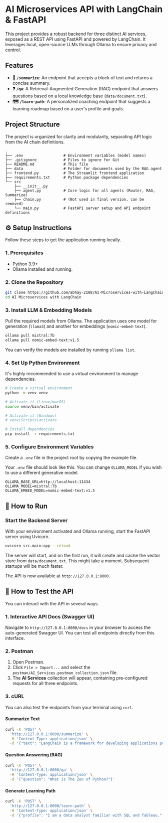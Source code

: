 # AI Microservices API with LangChain & FastAPI

This project provides a robust backend for three distinct AI services, exposed as a REST API using FastAPI and powered by LangChain. It leverages local, open-source LLMs through Ollama to ensure privacy and control.

## Features

-   **📝 `/summarize`**: An endpoint that accepts a block of text and returns a concise summary.
-   **❓ `/qa`**: A Retrieval-Augmented Generation (RAG) endpoint that answers questions based on a local knowledge base (`data/document.txt`).
-   **🗺️ `/learn-path`**: A personalized coaching endpoint that suggests a learning roadmap based on a user's profile and goals.

## Project Structure

The project is organized for clarity and modularity, separating API logic from the AI chain definitions.

```
.
├── .env                  # Environment variables (model names)
├── .gitignore            # Files to ignore for Git
├── README.md             # This file
├── data                  # Folder for documents used by the RAG agent
├── frontend.py           # The Streamlit frontend application
├── requirements.txt      # Python package dependencies
└── src
    ├── __init__.py
    ├── agent.py          # Core logic for all agents (Router, RAG, Summarize)
    ├── chain.py          # (Not used in final version, can be removed)
    └── main.py           # FastAPI server setup and API endpoint definitions
```

## ⚙️ Setup Instructions

Follow these steps to get the application running locally.

### 1. Prerequisites

-   Python 3.9+
-   Ollama installed and running.

### 2. Clone the Repository

```bash
git clone https://github.com/abhay-2108/AI-Microservices-with-LangChain-and-Ollama
cd AI Microservices with LangChain
```

### 3. Install LLM & Embedding Models

Pull the required models from Ollama. The application uses one model for generation (`llama3`) and another for embeddings (`nomic-embed-text`).

```bash
ollama pull mistral:7b
ollama pull nomic-embed-text:v1.5
```

You can verify the models are installed by running `ollama list`.

### 4. Set Up Python Environment

It's highly recommended to use a virtual environment to manage dependencies.

```bash
# Create a virtual environment
python -m venv venv

# Activate it (Linux/macOS)
source venv/bin/activate

# Activate it (Windows)
# venv\Scripts\activate

# Install dependencies
pip install -r requirements.txt
```

### 5. Configure Environment Variables

Create a `.env` file in the project root by copying the example file.


Your `.env` file should look like this. You can change `OLLAMA_MODEL` if you wish to use a different generative model.

```
OLLAMA_BASE_URL=http://localhost:11434
OLLAMA_MODEL=mistral:7b
OLLAMA_EMBED_MODEL=nomic-embed-text:v1.5
```

## 🚀 How to Run

### Start the Backend Server

With your environment activated and Ollama running, start the FastAPI server using Uvicorn.

```bash
uvicorn src.main:app --reload
```

The server will start, and on the first run, it will create and cache the vector store from `data/document.txt`. This might take a moment. Subsequent startups will be much faster.

The API is now available at `http://127.0.0.1:8000`.

## 🧪 How to Test the API

You can interact with the API in several ways.

### 1. Interactive API Docs (Swagger UI)

Navigate to `http://127.0.0.1:8000/docs` in your browser to access the auto-generated Swagger UI. You can test all endpoints directly from this interface.

### 2. Postman

1.  Open Postman.
2.  Click `File > Import...` and select the `postman/AI_Services.postman_collection.json` file.
3.  The **AI Services** collection will appear, containing pre-configured requests for all three endpoints.

### 3. cURL

You can also test the endpoints from your terminal using `curl`.

#### Summarize Text

```bash
curl -X 'POST' \
  'http://127.0.0.1:8000/summarize' \
  -H 'Content-Type: application/json' \
  -d '{"text": "LangChain is a framework for developing applications powered by language models. It enables applications that are data-aware and agentic."}'
```

#### Question Answering (RAG)

```bash
curl -X 'POST' \
  'http://127.0.0.1:8000/qa' \
  -H 'Content-Type: application/json' \
  -d '{"question": "What is The Zen of Python?"}'
```

#### Generate Learning Path

```bash
curl -X 'POST' \
  'http://127.0.0.1:8000/learn-path' \
  -H 'Content-Type: application/json' \
  -d '{"profile": "I am a data analyst familiar with SQL and Tableau.", "goal": "I want to learn machine learning to build predictive models."}'
```